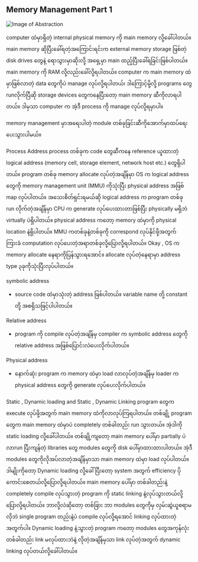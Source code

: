 ## Memory Management Part 1

![Image of Abstraction](https://raw.githubusercontent.com/HlaingTinHtun/Operating-System-For-Programmers/master/images/memory_management_1.png)

computer ထဲမှာရှိတဲ့ internal physical memory ကို main memory လို့ခေါ်ပါတယ်။ main memory ဆိုပြီးခေါ်ရတဲ့အကြောင်းရင်းက external memory storage ဖြစ်တဲ့ disk drives တွေနဲ့ ရောသွားမှာဆိုးလို့ အရှေ့မှာ main ထည့်ပြီးခေါ်ရခြင်းဖြစ်ပါတယ်။ main memory ကို RAM လို့လည်းခေါ်လို့ရပါတယ်။ computer က main memory ထဲမှာဖြစ်လာတဲ့ data တွေကိုပဲ manage လုပ်လို့ရပါတယ်၊ ဒါကြောင့်မို့လို့ programs တွေ runလိုက်ပြီဆို storage devices တွေကနေပြီးတော့ main memory ဆီကိုလာရပါတယ်။ ဒါမှသာ computer က အဲ့ဒီ process ကို manage လုပ်လို့ရမှာပါ။

memory management မှာအရေးပါတဲ့ module တစ်ခုခြင်းဆီကိုအောက်မှာထပ်ရေးပေးသွားပါမယ်။

Process Address
process တစ်ခုက code တွေဆီကနေ reference ယူထားတဲ့ logical address  (memory cell, storage element, network host  etc.) တွေရှိပါတယ်။ program တစ်ခု memory allocate လုပ်တဲ့အချိန်မှာ OS က logical address တွေကို memory management unit (MMU) ကိုသုံးပြီး physical address အဖြစ် map လုပ်ပါတယ်။ အသေးစိတ်ရှင်းရမယ်ဆို logical address က program တစ်ခု run လိုက်တဲ့အချိန်မှာ CPU က generate လုပ်ပေးထားတာဖြစ်ပြီး physically မရှိဘဲ virtually ပဲရှိပါတယ်။ physical address ကတော့ memory ထဲမှာကို physical location နဲ့ရှိပါတယ်။ MMU ကတစ်ခုနဲ့တစ်ခုကို correspond လုပ်နိုင်ဖို့အတွက် ကြားခံ computation လုပ်ပေးတဲ့အရာတစ်ခုလို့ပြောလို့ရပါတယ်။ Okay , OS က memory allocate နေရာကိုပြန်သွားရအောင်။ allocate လုပ်တဲ့နေရာမှာ address type ၃ခုကိုသုံးပြီးလုပ်ပါတယ်။

symbolic address
- source code ထဲမှာသုံးတဲ့ address ဖြစ်ပါတယ်။ variable name တို့ constant တို့ အစရှိသဖြင့်ပါပါတယ်။

Relative address
- program ကို compile လုပ်တဲ့အချိန်မှ compiler က symbolic address တွေကို relative address အဖြစ်ပြောင်းလဲပေးလိုက်ပါတယ်။

Physical address
- နောက်ဆုံး program က memory ထဲမှာ load လာလုပ်တဲ့အချိန်မှ loader က physical address တွေကို generate လုပ်ပေးလိုက်ပါတယ်။


Static , Dynamic loading and Static , Dynamic Linking
program တွေက execute လုပ်ဖို့အတွက် main memory ထဲကိုလာလုပ်ကြရပါတယ်။ တစ်ချို့ program တွေက main memory ထဲမှာပဲ completely တစ်ခါတည်း run သွားတယ်။ အဲ့ဒါကို static loading လို့ခေါ်ပါတယ်။ တစ်ချို့ကျတော့ main memory ပေါ်မှာ partially ပဲလာrun ပြီးကျန်တဲ့ libraries တွေ modules တွေကို disk ပေါ်မှာထားထားပါတယ်။ အဲ့ဒီ modules တွေကိုလိုအပ်လာတဲ့အချိန်မှာသာ main memory ထဲမှာ load လုပ်ပါတယ်။ ဒါမျိုးကိုတော့ Dynamic loading လို့ခေါ်ပြီးတော့ system အတွက် efficiency ပိုကောင်းစေတယ်လို့ပြောလို့ရပါတယ်။ main memory ပေါ်မှာ တစ်ခါတည်းနဲ့ completely compile လုပ်သွားတဲ့ program ကို static linking နဲ့လုပ်သွားတယ်လို့ပြောလို့ရပါတယ်။ ဘာလို့လဲဆိုတော့ တစ်ခြား ဘာ modules တွေကိုမှ လှမ်းဆွဲယူစရာမလိုဘဲ single program တည်းနဲ့ပဲ compile လုပ်လို့ရအောင် linking လုပ်ထားတဲ့အတွက်ပါ။ Dynamic loading နဲ့သွားတဲ့ program ကတော့ modules တွေအကုန်လုံး တစ်ခါတည်း link မလုပ်ထားဘဲနဲ့ လိုတဲ့အချိန်မှသာ link လုပ်တဲ့အတွက် dynamic linking လုပ်တယ်လို့ခေါ်ပါတယ်။
